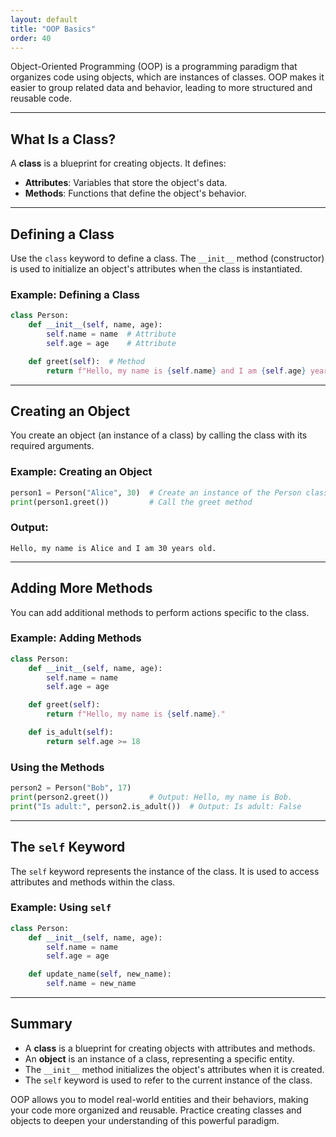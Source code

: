```yaml
---
layout: default
title: "OOP Basics"
order: 40
---
```


Object-Oriented Programming (OOP) is a programming paradigm that organizes code using objects, which are instances of classes. OOP makes it easier to group related data and behavior, leading to more structured and reusable code.

---

## What Is a Class?

A **class** is a blueprint for creating objects. It defines:
- **Attributes**: Variables that store the object's data.
- **Methods**: Functions that define the object's behavior.

---

## Defining a Class

Use the `class` keyword to define a class. The `__init__` method (constructor) is used to initialize an object's attributes when the class is instantiated.

### Example: Defining a Class

```python
class Person:
    def __init__(self, name, age):
        self.name = name  # Attribute
        self.age = age    # Attribute

    def greet(self):  # Method
        return f"Hello, my name is {self.name} and I am {self.age} years old."
```

---

## Creating an Object

You create an object (an instance of a class) by calling the class with its required arguments.

### Example: Creating an Object

```python
person1 = Person("Alice", 30)  # Create an instance of the Person class
print(person1.greet())         # Call the greet method
```

### Output:

```plaintext
Hello, my name is Alice and I am 30 years old.
```

---

## Adding More Methods

You can add additional methods to perform actions specific to the class.

### Example: Adding Methods

```python
class Person:
    def __init__(self, name, age):
        self.name = name
        self.age = age

    def greet(self):
        return f"Hello, my name is {self.name}."

    def is_adult(self):
        return self.age >= 18
```

### Using the Methods

```python
person2 = Person("Bob", 17)
print(person2.greet())         # Output: Hello, my name is Bob.
print("Is adult:", person2.is_adult())  # Output: Is adult: False
```

---

## The `self` Keyword

The `self` keyword represents the instance of the class. It is used to access attributes and methods within the class.

### Example: Using `self`

```python
class Person:
    def __init__(self, name, age):
        self.name = name
        self.age = age

    def update_name(self, new_name):
        self.name = new_name
```

---

## Summary

- A **class** is a blueprint for creating objects with attributes and methods.
- An **object** is an instance of a class, representing a specific entity.
- The `__init__` method initializes the object's attributes when it is created.
- The `self` keyword is used to refer to the current instance of the class.

OOP allows you to model real-world entities and their behaviors, making your code more organized and reusable. Practice creating classes and objects to deepen your understanding of this powerful paradigm.
